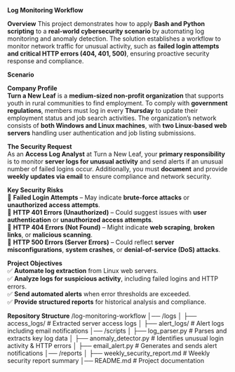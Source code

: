 ****Log Monitoring Workflow****

****Overview****
This project demonstrates how to apply **Bash and Python scripting** to a **real-world cybersecurity scenario** by automating log monitoring and anomaly detection. The solution establishes a workflow to monitor network traffic for unusual activity, such as **failed login attempts and critical HTTP errors (404, 401, 500)**, ensuring proactive security response and compliance.  

****Scenario****

****Company Profile****  
**Turn a New Leaf** is a **medium-sized non-profit organization** that supports youth in rural communities to find employment. To comply with **government regulations**, members must log in every **Thursday** to update their employment status and job search activities. The organization’s network consists of **both Windows and Linux machines**, with **two Linux-based web servers** handling user authentication and job listing submissions.  

****The Security Request****  
As an **Access Log Analyst** at Turn a New Leaf, your **primary responsibility** is to monitor **server logs for unusual activity** and send alerts if an unusual number of failed logins occur. Additionally, you must **document** and provide **weekly updates via email** to ensure compliance and network security.  

****Key Security Risks****  
🚨 **Failed Login Attempts** – May indicate **brute-force attacks** or **unauthorized access attempts**.  
🚨 **HTTP 401 Errors (Unauthorized)** – Could suggest issues with **user authentication** or **unauthorized access attempts**.  
🚨 **HTTP 404 Errors (Not Found)** – Might indicate **web scraping**, **broken links**, or **malicious scanning**.  
🚨 **HTTP 500 Errors (Server Errors)** – Could reflect **server misconfigurations**, **system crashes**, or **denial-of-service (DoS) attacks**.  

****Project Objectives****  
✅ **Automate log extraction** from Linux web servers.  
✅ **Analyze logs for suspicious activity**, including failed logins and HTTP errors.  
✅ **Send automated alerts** when error thresholds are exceeded.  
✅ **Provide structured reports** for historical analysis and compliance.  

****Repository Structure****
/log-monitoring-workflow │── /logs │ ├── access_logs/ # Extracted server access logs │ ├── alert_logs/ # Alert logs including email notifications │── /scripts │ ├── log_parser.py # Parses and extracts key log data │ ├── anomaly_detector.py # Identifies unusual login activity & HTTP errors │ ├── email_alert.py # Generates and sends alert notifications │── /reports │ ├── weekly_security_report.md # Weekly security report summary │── README.md # Project documentation
